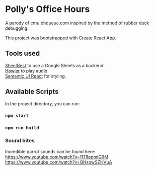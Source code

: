 # Polly's Office Hours

A parody of cmu.ohqueue.com inspired by the method of rubber duck debugging.

This project was bootstrapped with [Create React App](https://github.com/facebook/create-react-app).

## Tools used
[SheetBest](https://sheet.best) to use a Google Sheets as a backend.<br />
[Howler](https://howlerjs.com) to play audio.<br />
[Semantic UI React](https://react.semantic-ui.com) for styling.

## Available Scripts

In the project directory, you can run:

### `npm start`

### `npm run build`

### Sound bites

Incredible parrot sounds can be found here:
https://www.youtube.com/watch?v=1f7RepmiG9M
https://www.youtube.com/watch?v=QHsowSZHVuA
